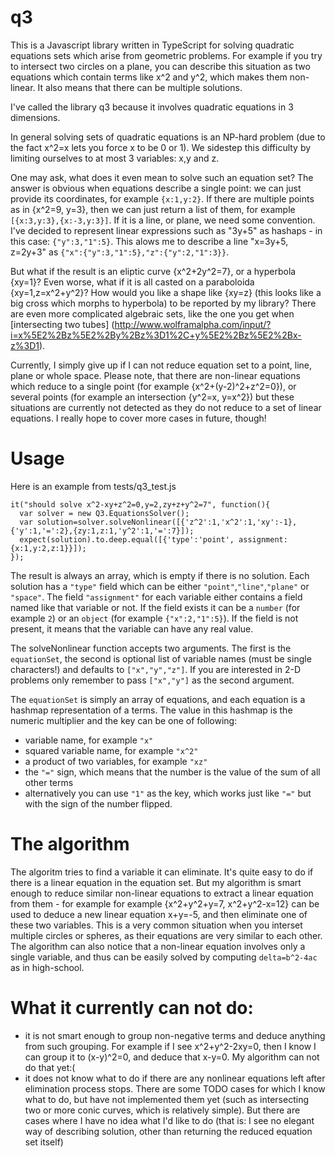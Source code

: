 # q3

This is a Javascript library written in TypeScript for solving quadratic equations sets which arise from geometric problems.
For example if you try to intersect two circles on a plane, you can describe this situation as
two equations which contain terms like x^2 and y^2, which makes them non-linear.
It also means that there can be multiple solutions.

I've called the library q3 because it involves quadratic equations in 3 dimensions.

In general solving sets of quadratic equations is an NP-hard problem (due to the fact x^2=x lets you force x to be 0 or 1).
We sidestep this difficulty by limiting ourselves to at most 3 variables: x,y and z.

One may ask, what does it even mean to solve such an equation set?
The answer is obvious when equations describe a single point: we can just provide its coordinates, for example `{x:1,y:2}`.
If there are multiple points as in {x^2=9, y=3}, then we can just return a list of them, for example `[{x:3,y:3},{x:-3,y:3}]`.
If it is a line, or plane, we need some convention. 
I've decided to represent linear expressions such as "3y+5" as hashaps - in this case: `{"y":3,"1":5}`.
This alows me to describe a line "x=3y+5, z=2y+3" as `{"x":{"y":3,"1":5},"z":{"y":2,"1":3}}`.

But what if the result is an eliptic curve {x^2+2y^2=7}, or a hyperbola {xy=1}?
Even worse, what if it is all casted on a paraboloida {xy=1,z=x^2+y^2}?
How would you like a shape like {xy=z} (this looks like a big cross which morphs to hyperbola) to be reported by my library?
There are even more complicated algebraic sets, like the one you get when [intersecting two tubes] (http://www.wolframalpha.com/input/?i=x%5E2%2Bz%5E2%2By%2Bz%3D1%2C+y%5E2%2Bz%5E2%2Bx-z%3D1).

Currently, I simply give up if I can not reduce equation set to a point, line, plane or whole space.
Please note, that there are non-linear equations which reduce to a single point (for example {x^2+(y-2)^2+z^2=0}),
or several points (for example an intersection {y^2=x, y=x^2}) but these situations are currently not detected as they do not reduce to a set of linear equations.
I really hope to cover more cases in future, though!

# Usage
Here is an example from tests/q3_test.js
```
it("should solve x^2-xy+z^2=0,y=2,zy+z+y^2=7", function(){
  var solver = new Q3.EquationsSolver();
  var solution=solver.solveNonlinear([{'z^2':1,'x^2':1,'xy':-1},{'y':1,'=':2},{zy:1,z:1,'y^2':1,'=':7}]);
  expect(solution).to.deep.equal([{'type':'point', assignment:{x:1,y:2,z:1}}]);
});
```
The result is always an array, which is empty if there is no solution.
Each solution has a `"type"` field which can be either `"point"`,`"line"`,`"plane"` or `"space"`.
The field `"assignment"` for each variable either contains a field named like that variable or not.
If the field exists it can be a `number` (for example `2`) or an `object` (for example `{"x":2,"1":5}`).
If the field is not present, it means that the variable can have any real value.

The solveNonlinear function accepts two arguments.
The first is the `equationSet`, the second is optional list of variable names (must be single characters!) and defaults to `["x","y","z"]`. If you are interested in 2-D problems only remember to pass `["x","y"]` as the second argument.

The `equationSet` is simply an array of equations, and each equation is a hashmap representation of a terms.
The value in this hashmap is the numeric multiplier and the key can be one of following:
* variable name, for example `"x"`
* squared variable name, for example `"x^2"`
* a product of two variables, for example `"xz"`
* the `"="` sign, which means that the number is the value of the sum of all other terms
* alternatively you can use `"1"` as the key, which works just like `"="` but with the sign of the number flipped.

# The algorithm

The algoritm tries to find a variable it can eliminate.
It's quite easy to do if there is a linear equation in the equation set.
But my algorithm is smart enough to reduce similar non-linear equations to extract a linear equation from them - for example for example {x^2+y^2+y=7, x^2+y^2-x=12} can be used to deduce a new linear equation x+y=-5, and then eliminate one of these two variables.
This is a very common situation when you interset multiple circles or spheres, as their equations are very similar to each other.
The algorithm can also notice that a non-linear equation involves only a single variable, and thus can be easily solved by computing `delta=b^2-4ac` as in high-school.

# What it currently can not do:
* it is not smart enough to group non-negative terms and deduce anything from such grouping. For example if I see x^2+y^2-2xy=0, then I know I can group it to (x-y)^2=0, and deduce that x-y=0. My algorithm can not do that yet:(
* it does not know what to do if there are any nonlinear equations left after elimination process stops. There are some TODO cases for which I know what to do, but have not implemented them yet (such as intersecting two or more conic curves, which is relatively simple). But there are cases where I have no idea what I'd like to do (that is: I see no elegant way of describing solution, other than returning the reduced equation set itself)
